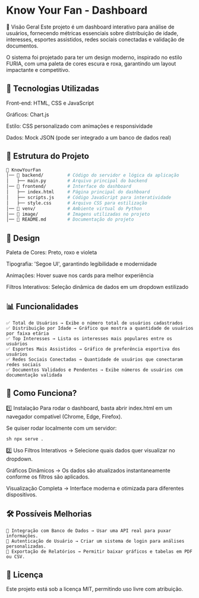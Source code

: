 # Know Your Fan - Dashboard

📌 Visão Geral
Este projeto é um dashboard interativo para análise de usuários, fornecendo métricas essenciais sobre distribuição de idade, interesses, esportes assistidos, redes sociais conectadas e validação de documentos.

O sistema foi projetado para ter um design moderno, inspirado no estilo FURIA, com uma paleta de cores escura e roxa, garantindo um layout impactante e competitivo.

## **🚀 Tecnologias Utilizadas**
Front-end: HTML, CSS e JavaScript

Gráficos: Chart.js

Estilo: CSS personalizado com animações e responsividade

Dados: Mock JSON (pode ser integrado a um banco de dados real)

## **📂 Estrutura do Projeto**
```bash
📂 KnowYourFan
│── 📂 backend/         # Código do servidor e lógica da aplicação
│   ├── main.py        # Arquivo principal do backend
│── 📂 frontend/        # Interface do dashboard
│   ├── index.html     # Página principal do dashboard
│   ├── scripts.js     # Código JavaScript para interatividade
│   ├── style.css      # Arquivo CSS para estilização
│── 📂 venv/            # Ambiente virtual do Python
│── 📂 image/           # Imagens utilizadas no projeto
│── 📜 README.md        # Documentação do projeto
```

## **🎨 Design**
Paleta de Cores: Preto, roxo e violeta

Tipografia: 'Segoe UI', garantindo legibilidade e modernidade

Animações: Hover suave nos cards para melhor experiência

Filtros Interativos: Seleção dinâmica de dados em um dropdown estilizado

## **📊 Funcionalidades**
```
✅ Total de Usuários → Exibe o número total de usuários cadastrados 
✅ Distribuição por Idade → Gráfico que mostra a quantidade de usuários por faixa etária 
✅ Top Interesses → Lista os interesses mais populares entre os usuários 
✅ Esportes Mais Assistidos → Gráfico de preferência esportiva dos usuários 
✅ Redes Sociais Conectadas → Quantidade de usuários que conectaram redes sociais 
✅ Documentos Validados e Pendentes → Exibe números de usuários com documentação validada
```
## **🔎 Como Funciona?**

1️⃣ Instalação
Para rodar o dashboard, basta abrir index.html em um navegador compatível (Chrome, Edge, Firefox).

Se quiser rodar localmente com um servidor:

```sh npx serve .```

2️⃣ Uso
Filtros Interativos → Selecione quais dados quer visualizar no dropdown.

Gráficos Dinâmicos → Os dados são atualizados instantaneamente conforme os filtros são aplicados.

Visualização Completa → Interface moderna e otimizada para diferentes dispositivos.

## **🛠 Possíveis Melhorias**
```
🔹 Integração com Banco de Dados → Usar uma API real para puxar informações. 
🔹 Autenticação de Usuário → Criar um sistema de login para análises personalizadas. 
🔹 Exportação de Relatórios → Permitir baixar gráficos e tabelas em PDF ou CSV.
```
## **📜 Licença**
Este projeto está sob a licença MIT, permitindo uso livre com atribuição.
